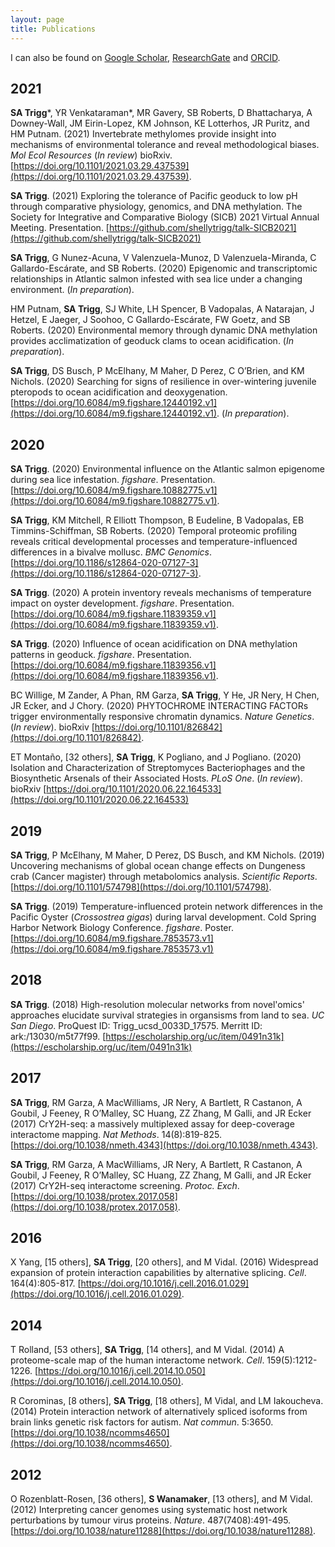 ```yaml
---
layout: page
title: Publications
---
```


I can also be found on [Google Scholar](https://scholar.google.com/citations?user=LVDTddwAAAAJ&hl=en), [ResearchGate](https://www.researchgate.net/profile/Shelly_Trigg) and [ORCID](https://orcid.org/0000-0001-6904-4149).

## 2021
**SA Trigg***, YR Venkataraman\*, MR Gavery, SB Roberts, D Bhattacharya, A Downey-Wall, JM Eirin-Lopez, KM Johnson, KE Lotterhos, JR Puritz, and HM Putnam. (2021) Invertebrate methylomes provide insight intomechanisms of environmental tolerance and reveal methodological biases. _Mol Ecol Resources_ (_In review_) bioRxiv.[https://doi.org/10.1101/2021.03.29.437539](https://doi.org/10.1101/2021.03.29.437539).

**SA Trigg**. (2021) Exploring the tolerance of Pacific geoduck to low pH through comparative physiology, genomics, and DNA methylation. The Society for Integrative and Comparative Biology (SICB)
2021 Virtual Annual Meeting. Presentation. [https://github.com/shellytrigg/talk-SICB2021](https://github.com/shellytrigg/talk-SICB2021)

**SA Trigg**, G Nunez-Acuna, V Valenzuela-Munoz, D Valenzuela-Miranda, C Gallardo-Escárate, and SB Roberts. (2020) Epigenomic and transcriptomic relationships in Atlantic salmon infested with sea lice under a changing environment. (_In preparation_).

HM Putnam, **SA Trigg**, SJ White, LH Spencer, B Vadopalas, A Natarajan, J Hetzel, E Jaeger, J Soohoo, C Gallardo-Escárate, FW Goetz, and SB Roberts. (2020) Environmental memory through dynamic DNA methylation provides acclimatization of geoduck clams to ocean acidification. (_In preparation_).

**SA Trigg**, DS Busch, P McElhany, M Maher, D Perez, C O’Brien, and KM Nichols. (2020) Searching for signs of resilience in over-wintering juvenile pteropods to ocean acidification and deoxygenation. [https://doi.org/10.6084/m9.figshare.12440192.v1](https://doi.org/10.6084/m9.figshare.12440192.v1). (_In preparation_).

## 2020

**SA Trigg**. (2020) Environmental influence on the Atlantic salmon epigenome during sea lice infestation. _figshare_. Presentation. [https://doi.org/10.6084/m9.figshare.10882775.v1](https://doi.org/10.6084/m9.figshare.10882775.v1).
	**SA Trigg**, KM Mitchell, R Elliott Thompson, B Eudeline, B Vadopalas, EB Timmins-Schiffman, SB Roberts. (2020) Temporal proteomic profiling reveals critical developmental processes and temperature-influenced differences in a bivalve mollusc. _BMC Genomics_. [https://doi.org/10.1186/s12864-020-07127-3](https://doi.org/10.1186/s12864-020-07127-3).

**SA Trigg**. (2020) A protein inventory reveals mechanisms of temperature impact on oyster development. _figshare_. Presentation. [https://doi.org/10.6084/m9.figshare.11839359.v1](https://doi.org/10.6084/m9.figshare.11839359.v1).

**SA Trigg**. (2020) Influence of ocean acidification on DNA methylation patterns in geoduck. _figshare_. Presentation. [https://doi.org/10.6084/m9.figshare.11839356.v1](https://doi.org/10.6084/m9.figshare.11839356.v1).BC Willige, M Zander, A Phan, RM Garza, **SA Trigg**, Y He, JR Nery, H Chen, JR Ecker, and J Chory. (2020) PHYTOCHROME INTERACTING FACTORs trigger environmentally responsive chromatin dynamics. _Nature Genetics_. (_In review_). bioRxiv [https://doi.org/10.1101/826842](https://doi.org/10.1101/826842).
ET Montaño, [32 others], **SA Trigg**, K Pogliano, and J Pogliano. (2020) Isolation and Characterization of Streptomyces Bacteriophages and the Biosynthetic Arsenals of their Associated Hosts. _PLoS One_. (_In review_). bioRxiv [https://doi.org/10.1101/2020.06.22.164533](https://doi.org/10.1101/2020.06.22.164533)

## 2019 **SA Trigg**, P McElhany, M Maher, D Perez, DS Busch, and KM Nichols. (2019) Uncovering mechanisms of global ocean change effects on Dungeness crab (Cancer magister) through metabolomics analysis. _Scientific Reports_. [https://doi.org/10.1101/574798](https://doi.org/10.1101/574798).

**SA Trigg**. (2019) Temperature-influenced protein network differences in the Pacific Oyster (_Crossostrea gigas_) during larval development. Cold Spring Harbor Network Biology Conference. _figshare_. Poster. [https://doi.org/10.6084/m9.figshare.7853573.v1](https://doi.org/10.6084/m9.figshare.7853573.v1) 

## 2018
**SA Trigg**. (2018) High-resolution molecular networks from novel'omics' approaches elucidate survival strategies in organsisms from land to sea. _UC San Diego_. ProQuest ID: Trigg_ucsd_0033D_17575. Merritt ID: ark:/13030/m5t77f99. [https://escholarship.org/uc/item/0491n31k](https://escholarship.org/uc/item/0491n31k)

## 2017**SA Trigg**, RM Garza, A MacWilliams, JR Nery, A Bartlett, R Castanon, A Goubil, J Feeney, R O’Malley, SC Huang, ZZ Zhang, M Galli, and JR Ecker (2017) CrY2H-seq: a massively multiplexed assay for deep-coverage interactome mapping. _Nat Methods_. 14(8):819-825. [https://doi.org/10.1038/nmeth.4343](https://doi.org/10.1038/nmeth.4343).**SA Trigg**, RM Garza, A MacWilliams, JR Nery, A Bartlett, R Castanon, A Goubil, J Feeney, R O’Malley, SC Huang, ZZ Zhang, M Galli, and JR Ecker (2017) CrY2H-seq interactome screening. _Protoc. Exch_. [https://doi.org/10.1038/protex.2017.058](https://doi.org/10.1038/protex.2017.058).

## 2016
X Yang, [15 others], **SA Trigg**, [20 others], and M Vidal. (2016) Widespread expansion of protein interaction capabilities by alternative splicing. _Cell_. 164(4):805-817. [https://doi.org/10.1016/j.cell.2016.01.029](https://doi.org/10.1016/j.cell.2016.01.029).## 2014T Rolland, [53 others], **SA Trigg**, [14 others], and M Vidal. (2014) A proteome-scale map of the human interactome network. _Cell_. 159(5):1212-1226. [https://doi.org/10.1016/j.cell.2014.10.050](https://doi.org/10.1016/j.cell.2014.10.050).R Corominas, [8 others], **SA Trigg**, [18 others], M Vidal, and LM Iakoucheva. (2014) Protein interaction network of alternatively spliced isoforms from brain links genetic risk factors for autism. _Nat commun_. 5:3650. [https://doi.org/10.1038/ncomms4650](https://doi.org/10.1038/ncomms4650).

## 2012O Rozenblatt-Rosen, [36 others], **S Wanamaker**, [13 others], and M Vidal. (2012) Interpreting cancer genomes using systematic host network perturbations by tumour virus proteins. _Nature_. 487(7408):491-495. [https://doi.org/10.1038/nature11288](https://doi.org/10.1038/nature11288).